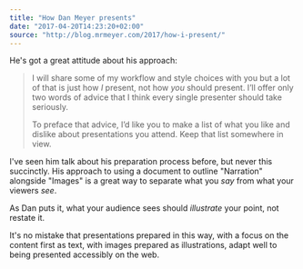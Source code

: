 ```yaml
---
title: "How Dan Meyer presents"
date: "2017-04-20T14:23:20+02:00"
source: "http://blog.mrmeyer.com/2017/how-i-present/"
---
```


He's got a great attitude about his approach:

> I will share some of my workflow and style choices with you but a lot of that is just how *I* present, not how *you* should present. I’ll offer only two words of advice that I think every single presenter should take seriously.
>
> To preface that advice, I’d like you to make a list of what you like and dislike about presentations you attend. Keep that list somewhere in view.

I've seen him talk about his preparation process before, but never this succinctly. His approach to using a document to outline "Narration" alongside "Images" is a great way to separate what you *say* from what your viewers *see*.

As Dan puts it, what your audience sees should *illustrate* your point, not restate it.

It's no mistake that presentations prepared in this way, with a focus on the content first as text, with images prepared as illustrations, adapt well to being presented accessibly on the web.
